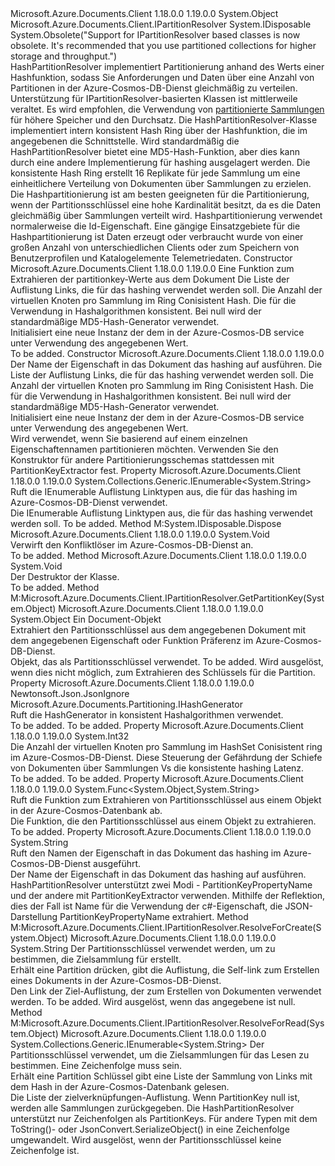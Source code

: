 <Type Name="HashPartitionResolver" FullName="Microsoft.Azure.Documents.Partitioning.HashPartitionResolver">
  <TypeSignature Language="C#" Value="public class HashPartitionResolver : IDisposable, Microsoft.Azure.Documents.Client.IPartitionResolver" />
  <TypeSignature Language="ILAsm" Value=".class public auto ansi beforefieldinit HashPartitionResolver extends System.Object implements class Microsoft.Azure.Documents.Client.IPartitionResolver, class System.IDisposable" />
  <TypeSignature Language="DocId" Value="T:Microsoft.Azure.Documents.Partitioning.HashPartitionResolver" />
  <TypeSignature Language="VB.NET" Value="Public Class HashPartitionResolver&#xA;Implements IDisposable, IPartitionResolver" />
  <TypeSignature Language="F#" Value="type HashPartitionResolver = class&#xA;    interface IPartitionResolver&#xA;    interface IDisposable" />
  <AssemblyInfo>
    <AssemblyName>Microsoft.Azure.Documents.Client</AssemblyName>
    <AssemblyVersion>1.18.0.0</AssemblyVersion>
    <AssemblyVersion>1.19.0.0</AssemblyVersion>
  </AssemblyInfo>
  <Base>
    <BaseTypeName>System.Object</BaseTypeName>
  </Base>
  <Interfaces>
    <Interface>
      <InterfaceName>Microsoft.Azure.Documents.Client.IPartitionResolver</InterfaceName>
    </Interface>
    <Interface>
      <InterfaceName>System.IDisposable</InterfaceName>
    </Interface>
  </Interfaces>
  <Attributes>
    <Attribute>
      <AttributeName>System.Obsolete("Support for IPartitionResolver based classes is now obsolete. It's recommended that you use partitioned collections for higher storage and throughput.")</AttributeName>
    </Attribute>
  </Attributes>
  <Docs>
    <summary>
            HashPartitionResolver implementiert Partitionierung anhand des Werts einer Hashfunktion, sodass Sie Anforderungen und Daten über eine Anzahl von Partitionen in der Azure-Cosmos-DB-Dienst gleichmäßig zu verteilen. 
            </summary>
    <remarks>
      <para>
            Unterstützung für IPartitionResolver-basierten Klassen ist mittlerweile veraltet. Es wird empfohlen, die Verwendung von <a href="https://azure.microsoft.com/documentation/articles/documentdb-partition-data">partitionierte Sammlungen</a> für höhere Speicher und den Durchsatz.
            </para>
      <para>
            Die HashPartitionResolver-Klasse implementiert intern konsistent Hash Ring über der Hashfunktion, die im angegebenen die <see cref="T:Microsoft.Azure.Documents.Partitioning.IHashGenerator" /> Schnittstelle. Wird standardmäßig die HashPartitionResolver bietet eine MD5-Hash-Funktion, aber dies kann durch eine andere Implementierung für hashing ausgelagert werden. Die konsistente Hash Ring erstellt 16 Replikate für jede Sammlung um eine einheitlichere Verteilung von Dokumenten über Sammlungen zu erzielen.
            </para>
      <para>
            Die Hashpartitionierung ist am besten geeigneten für die Partitionierung, wenn der Partitionsschlüssel eine hohe Kardinalität besitzt, da es die Daten gleichmäßig über Sammlungen verteilt wird. Hashpartitionierung verwendet normalerweise die Id-Eigenschaft. Eine gängige Einsatzgebiete für die Hashpartitionierung ist Daten erzeugt oder verbraucht wurde von einer großen Anzahl von unterschiedlichen Clients oder zum Speichern von Benutzerprofilen und Katalogelemente Telemetriedaten.
            </para>
    </remarks>
  </Docs>
  <Members>
    <Member MemberName=".ctor">
      <MemberSignature Language="C#" Value="public HashPartitionResolver (Func&lt;object,string&gt; partitionKeyExtractor, System.Collections.Generic.IEnumerable&lt;string&gt; collectionLinks, int numberOfVirtualNodesPerCollection = 128, Microsoft.Azure.Documents.Partitioning.IHashGenerator hashGenerator = null);" />
      <MemberSignature Language="ILAsm" Value=".method public hidebysig specialname rtspecialname instance void .ctor(class System.Func`2&lt;object, string&gt; partitionKeyExtractor, class System.Collections.Generic.IEnumerable`1&lt;string&gt; collectionLinks, int32 numberOfVirtualNodesPerCollection, class Microsoft.Azure.Documents.Partitioning.IHashGenerator hashGenerator) cil managed" />
      <MemberSignature Language="DocId" Value="M:Microsoft.Azure.Documents.Partitioning.HashPartitionResolver.#ctor(System.Func{System.Object,System.String},System.Collections.Generic.IEnumerable{System.String},System.Int32,Microsoft.Azure.Documents.Partitioning.IHashGenerator)" />
      <MemberSignature Language="VB.NET" Value="Public Sub New (partitionKeyExtractor As Func(Of Object, String), collectionLinks As IEnumerable(Of String), Optional numberOfVirtualNodesPerCollection As Integer = 128, Optional hashGenerator As IHashGenerator = null)" />
      <MemberSignature Language="F#" Value="new Microsoft.Azure.Documents.Partitioning.HashPartitionResolver : Func&lt;obj, string&gt; * seq&lt;string&gt; * int * Microsoft.Azure.Documents.Partitioning.IHashGenerator -&gt; Microsoft.Azure.Documents.Partitioning.HashPartitionResolver" Usage="new Microsoft.Azure.Documents.Partitioning.HashPartitionResolver (partitionKeyExtractor, collectionLinks, numberOfVirtualNodesPerCollection, hashGenerator)" />
      <MemberType>Constructor</MemberType>
      <AssemblyInfo>
        <AssemblyName>Microsoft.Azure.Documents.Client</AssemblyName>
        <AssemblyVersion>1.18.0.0</AssemblyVersion>
        <AssemblyVersion>1.19.0.0</AssemblyVersion>
      </AssemblyInfo>
      <Parameters>
        <Parameter Name="partitionKeyExtractor" Type="System.Func&lt;System.Object,System.String&gt;" />
        <Parameter Name="collectionLinks" Type="System.Collections.Generic.IEnumerable&lt;System.String&gt;" />
        <Parameter Name="numberOfVirtualNodesPerCollection" Type="System.Int32" />
        <Parameter Name="hashGenerator" Type="Microsoft.Azure.Documents.Partitioning.IHashGenerator" />
      </Parameters>
      <Docs>
        <param name="partitionKeyExtractor">Eine Funktion zum Extrahieren der partitionkey-Werte aus dem Dokument</param>
        <param name="collectionLinks">Die Liste der Auflistung Links, die für das hashing verwendet werden soll.</param>
        <param name="numberOfVirtualNodesPerCollection">Die Anzahl der virtuellen Knoten pro Sammlung im Ring Conisistent Hash.</param>
        <param name="hashGenerator">Die <see cref="T:Microsoft.Azure.Documents.Partitioning.IHashGenerator" /> für die Verwendung in Hashalgorithmen konsistent. Bei null wird der standardmäßige MD5-Hash-Generator verwendet.</param>
        <summary>
            Initialisiert eine neue Instanz der dem <see cref="T:Microsoft.Azure.Documents.Partitioning.HashPartitionResolver" /> in der Azure-Cosmos-DB service unter Verwendung des angegebenen <paramref name="partitionKeyExtractor" /> Wert.
            </summary>
        <remarks>To be added.</remarks>
      </Docs>
    </Member>
    <Member MemberName=".ctor">
      <MemberSignature Language="C#" Value="public HashPartitionResolver (string partitionKeyPropertyName, System.Collections.Generic.IEnumerable&lt;string&gt; collectionLinks, int numberOfVirtualNodesPerCollection = 128, Microsoft.Azure.Documents.Partitioning.IHashGenerator hashGenerator = null);" />
      <MemberSignature Language="ILAsm" Value=".method public hidebysig specialname rtspecialname instance void .ctor(string partitionKeyPropertyName, class System.Collections.Generic.IEnumerable`1&lt;string&gt; collectionLinks, int32 numberOfVirtualNodesPerCollection, class Microsoft.Azure.Documents.Partitioning.IHashGenerator hashGenerator) cil managed" />
      <MemberSignature Language="DocId" Value="M:Microsoft.Azure.Documents.Partitioning.HashPartitionResolver.#ctor(System.String,System.Collections.Generic.IEnumerable{System.String},System.Int32,Microsoft.Azure.Documents.Partitioning.IHashGenerator)" />
      <MemberSignature Language="VB.NET" Value="Public Sub New (partitionKeyPropertyName As String, collectionLinks As IEnumerable(Of String), Optional numberOfVirtualNodesPerCollection As Integer = 128, Optional hashGenerator As IHashGenerator = null)" />
      <MemberSignature Language="F#" Value="new Microsoft.Azure.Documents.Partitioning.HashPartitionResolver : string * seq&lt;string&gt; * int * Microsoft.Azure.Documents.Partitioning.IHashGenerator -&gt; Microsoft.Azure.Documents.Partitioning.HashPartitionResolver" Usage="new Microsoft.Azure.Documents.Partitioning.HashPartitionResolver (partitionKeyPropertyName, collectionLinks, numberOfVirtualNodesPerCollection, hashGenerator)" />
      <MemberType>Constructor</MemberType>
      <AssemblyInfo>
        <AssemblyName>Microsoft.Azure.Documents.Client</AssemblyName>
        <AssemblyVersion>1.18.0.0</AssemblyVersion>
        <AssemblyVersion>1.19.0.0</AssemblyVersion>
      </AssemblyInfo>
      <Parameters>
        <Parameter Name="partitionKeyPropertyName" Type="System.String" />
        <Parameter Name="collectionLinks" Type="System.Collections.Generic.IEnumerable&lt;System.String&gt;" />
        <Parameter Name="numberOfVirtualNodesPerCollection" Type="System.Int32" />
        <Parameter Name="hashGenerator" Type="Microsoft.Azure.Documents.Partitioning.IHashGenerator" />
      </Parameters>
      <Docs>
        <param name="partitionKeyPropertyName">Der Name der Eigenschaft in das Dokument das hashing auf ausführen.</param>
        <param name="collectionLinks">Die Liste der Auflistung Links, die für das hashing verwendet werden soll.</param>
        <param name="numberOfVirtualNodesPerCollection">Die Anzahl der virtuellen Knoten pro Sammlung im Ring Conisistent Hash.</param>
        <param name="hashGenerator">Die <see cref="T:Microsoft.Azure.Documents.Partitioning.IHashGenerator" /> für die Verwendung in Hashalgorithmen konsistent. Bei null wird der standardmäßige MD5-Hash-Generator verwendet.</param>
        <summary>
            Initialisiert eine neue Instanz der dem <see cref="T:Microsoft.Azure.Documents.Partitioning.HashPartitionResolver" /> in der Azure-Cosmos-DB service unter Verwendung des angegebenen <paramref name="partitionKeyPropertyName" /> Wert.
            </summary>
        <remarks>
            Wird verwendet, wenn Sie basierend auf einem einzelnen Eigenschaftennamen partitionieren möchten. Verwenden Sie den Konstruktor für andere Partitionierungsschemas stattdessen mit PartitionKeyExtractor fest.
            </remarks>
      </Docs>
    </Member>
    <Member MemberName="CollectionLinks">
      <MemberSignature Language="C#" Value="public System.Collections.Generic.IEnumerable&lt;string&gt; CollectionLinks { get; }" />
      <MemberSignature Language="ILAsm" Value=".property instance class System.Collections.Generic.IEnumerable`1&lt;string&gt; CollectionLinks" />
      <MemberSignature Language="DocId" Value="P:Microsoft.Azure.Documents.Partitioning.HashPartitionResolver.CollectionLinks" />
      <MemberSignature Language="VB.NET" Value="Public ReadOnly Property CollectionLinks As IEnumerable(Of String)" />
      <MemberSignature Language="F#" Value="member this.CollectionLinks : seq&lt;string&gt;" Usage="Microsoft.Azure.Documents.Partitioning.HashPartitionResolver.CollectionLinks" />
      <MemberType>Property</MemberType>
      <AssemblyInfo>
        <AssemblyName>Microsoft.Azure.Documents.Client</AssemblyName>
        <AssemblyVersion>1.18.0.0</AssemblyVersion>
        <AssemblyVersion>1.19.0.0</AssemblyVersion>
      </AssemblyInfo>
      <ReturnValue>
        <ReturnType>System.Collections.Generic.IEnumerable&lt;System.String&gt;</ReturnType>
      </ReturnValue>
      <Docs>
        <summary>
            Ruft die IEnumerable Auflistung Linktypen aus, die für das hashing im Azure-Cosmos-DB-Dienst verwendet.
            </summary>
        <value>Die IEnumerable Auflistung Linktypen aus, die für das hashing verwendet werden soll.</value>
        <remarks>To be added.</remarks>
      </Docs>
    </Member>
    <Member MemberName="Dispose">
      <MemberSignature Language="C#" Value="public void Dispose ();" />
      <MemberSignature Language="ILAsm" Value=".method public hidebysig newslot virtual instance void Dispose() cil managed" />
      <MemberSignature Language="DocId" Value="M:Microsoft.Azure.Documents.Partitioning.HashPartitionResolver.Dispose" />
      <MemberSignature Language="VB.NET" Value="Public Sub Dispose ()" />
      <MemberSignature Language="F#" Value="abstract member Dispose : unit -&gt; unit&#xA;override this.Dispose : unit -&gt; unit" Usage="hashPartitionResolver.Dispose " />
      <MemberType>Method</MemberType>
      <Implements>
        <InterfaceMember>M:System.IDisposable.Dispose</InterfaceMember>
      </Implements>
      <AssemblyInfo>
        <AssemblyName>Microsoft.Azure.Documents.Client</AssemblyName>
        <AssemblyVersion>1.18.0.0</AssemblyVersion>
        <AssemblyVersion>1.19.0.0</AssemblyVersion>
      </AssemblyInfo>
      <ReturnValue>
        <ReturnType>System.Void</ReturnType>
      </ReturnValue>
      <Parameters />
      <Docs>
        <summary>
            Verwirft den Konfliktlöser im Azure-Cosmos-DB-Dienst an.
            </summary>
        <remarks>To be added.</remarks>
      </Docs>
    </Member>
    <Member MemberName="Finalize">
      <MemberSignature Language="C#" Value="~HashPartitionResolver ();" />
      <MemberSignature Language="ILAsm" Value=".method familyhidebysig virtual instance void Finalize() cil managed" />
      <MemberSignature Language="DocId" Value="M:Microsoft.Azure.Documents.Partitioning.HashPartitionResolver.Finalize" />
      <MemberSignature Language="VB.NET" Value="Finalize ()" />
      <MemberSignature Language="F#" Value="override this.Finalize : unit -&gt; unit" Usage="hashPartitionResolver.Finalize " />
      <MemberType>Method</MemberType>
      <AssemblyInfo>
        <AssemblyName>Microsoft.Azure.Documents.Client</AssemblyName>
        <AssemblyVersion>1.18.0.0</AssemblyVersion>
        <AssemblyVersion>1.19.0.0</AssemblyVersion>
      </AssemblyInfo>
      <ReturnValue>
        <ReturnType>System.Void</ReturnType>
      </ReturnValue>
      <Parameters />
      <Docs>
        <summary>
            Der Destruktor der Klasse.
            </summary>
        <remarks>To be added.</remarks>
      </Docs>
    </Member>
    <Member MemberName="GetPartitionKey">
      <MemberSignature Language="C#" Value="public virtual object GetPartitionKey (object document);" />
      <MemberSignature Language="ILAsm" Value=".method public hidebysig newslot virtual instance object GetPartitionKey(object document) cil managed" />
      <MemberSignature Language="DocId" Value="M:Microsoft.Azure.Documents.Partitioning.HashPartitionResolver.GetPartitionKey(System.Object)" />
      <MemberSignature Language="VB.NET" Value="Public Overridable Function GetPartitionKey (document As Object) As Object" />
      <MemberSignature Language="F#" Value="abstract member GetPartitionKey : obj -&gt; obj&#xA;override this.GetPartitionKey : obj -&gt; obj" Usage="hashPartitionResolver.GetPartitionKey document" />
      <MemberType>Method</MemberType>
      <Implements>
        <InterfaceMember>M:Microsoft.Azure.Documents.Client.IPartitionResolver.GetPartitionKey(System.Object)</InterfaceMember>
      </Implements>
      <AssemblyInfo>
        <AssemblyName>Microsoft.Azure.Documents.Client</AssemblyName>
        <AssemblyVersion>1.18.0.0</AssemblyVersion>
        <AssemblyVersion>1.19.0.0</AssemblyVersion>
      </AssemblyInfo>
      <ReturnValue>
        <ReturnType>System.Object</ReturnType>
      </ReturnValue>
      <Parameters>
        <Parameter Name="document" Type="System.Object" />
      </Parameters>
      <Docs>
        <param name="document">Ein Document-Objekt</param>
        <summary>
            Extrahiert den Partitionsschlüssel aus dem angegebenen Dokument mit dem angegebenen <see cref="P:Microsoft.Azure.Documents.Partitioning.HashPartitionResolver.PartitionKeyPropertyName" /> Eigenschaft oder <see cref="P:Microsoft.Azure.Documents.Partitioning.HashPartitionResolver.PartitionKeyExtractor" /> Funktion Präferenz im Azure-Cosmos-DB-Dienst.
            </summary>
        <returns>Objekt, das als Partitionsschlüssel verwendet.</returns>
        <remarks>To be added.</remarks>
        <exception cref="T:System.InvalidOperationException">Wird ausgelöst, wenn dies nicht möglich, zum Extrahieren des Schlüssels für die Partition.</exception>
      </Docs>
    </Member>
    <Member MemberName="HashGenerator">
      <MemberSignature Language="C#" Value="public Microsoft.Azure.Documents.Partitioning.IHashGenerator HashGenerator { get; }" />
      <MemberSignature Language="ILAsm" Value=".property instance class Microsoft.Azure.Documents.Partitioning.IHashGenerator HashGenerator" />
      <MemberSignature Language="DocId" Value="P:Microsoft.Azure.Documents.Partitioning.HashPartitionResolver.HashGenerator" />
      <MemberSignature Language="VB.NET" Value="Public ReadOnly Property HashGenerator As IHashGenerator" />
      <MemberSignature Language="F#" Value="member this.HashGenerator : Microsoft.Azure.Documents.Partitioning.IHashGenerator" Usage="Microsoft.Azure.Documents.Partitioning.HashPartitionResolver.HashGenerator" />
      <MemberType>Property</MemberType>
      <AssemblyInfo>
        <AssemblyName>Microsoft.Azure.Documents.Client</AssemblyName>
        <AssemblyVersion>1.18.0.0</AssemblyVersion>
        <AssemblyVersion>1.19.0.0</AssemblyVersion>
      </AssemblyInfo>
      <Attributes>
        <Attribute>
          <AttributeName>Newtonsoft.Json.JsonIgnore</AttributeName>
        </Attribute>
      </Attributes>
      <ReturnValue>
        <ReturnType>Microsoft.Azure.Documents.Partitioning.IHashGenerator</ReturnType>
      </ReturnValue>
      <Docs>
        <summary>
            Ruft die HashGenerator in konsistent Hashalgorithmen verwendet.
            </summary>
        <value>To be added.</value>
        <remarks>To be added.</remarks>
      </Docs>
    </Member>
    <Member MemberName="NumberOfVirtualNodesPerCollection">
      <MemberSignature Language="C#" Value="public int NumberOfVirtualNodesPerCollection { get; }" />
      <MemberSignature Language="ILAsm" Value=".property instance int32 NumberOfVirtualNodesPerCollection" />
      <MemberSignature Language="DocId" Value="P:Microsoft.Azure.Documents.Partitioning.HashPartitionResolver.NumberOfVirtualNodesPerCollection" />
      <MemberSignature Language="VB.NET" Value="Public ReadOnly Property NumberOfVirtualNodesPerCollection As Integer" />
      <MemberSignature Language="F#" Value="member this.NumberOfVirtualNodesPerCollection : int" Usage="Microsoft.Azure.Documents.Partitioning.HashPartitionResolver.NumberOfVirtualNodesPerCollection" />
      <MemberType>Property</MemberType>
      <AssemblyInfo>
        <AssemblyName>Microsoft.Azure.Documents.Client</AssemblyName>
        <AssemblyVersion>1.18.0.0</AssemblyVersion>
        <AssemblyVersion>1.19.0.0</AssemblyVersion>
      </AssemblyInfo>
      <ReturnValue>
        <ReturnType>System.Int32</ReturnType>
      </ReturnValue>
      <Docs>
        <summary>
            Die Anzahl der virtuellen Knoten pro Sammlung im HashSet Conisistent ring im Azure-Cosmos-DB-Dienst. Diese Steuerung der Gefährdung der Schiefe von Dokumenten über Sammlungen Vs die konsistente hashing Latenz.
            </summary>
        <value>To be added.</value>
        <remarks>To be added.</remarks>
      </Docs>
    </Member>
    <Member MemberName="PartitionKeyExtractor">
      <MemberSignature Language="C#" Value="public Func&lt;object,string&gt; PartitionKeyExtractor { get; }" />
      <MemberSignature Language="ILAsm" Value=".property instance class System.Func`2&lt;object, string&gt; PartitionKeyExtractor" />
      <MemberSignature Language="DocId" Value="P:Microsoft.Azure.Documents.Partitioning.HashPartitionResolver.PartitionKeyExtractor" />
      <MemberSignature Language="VB.NET" Value="Public ReadOnly Property PartitionKeyExtractor As Func(Of Object, String)" />
      <MemberSignature Language="F#" Value="member this.PartitionKeyExtractor : Func&lt;obj, string&gt;" Usage="Microsoft.Azure.Documents.Partitioning.HashPartitionResolver.PartitionKeyExtractor" />
      <MemberType>Property</MemberType>
      <AssemblyInfo>
        <AssemblyName>Microsoft.Azure.Documents.Client</AssemblyName>
        <AssemblyVersion>1.18.0.0</AssemblyVersion>
        <AssemblyVersion>1.19.0.0</AssemblyVersion>
      </AssemblyInfo>
      <ReturnValue>
        <ReturnType>System.Func&lt;System.Object,System.String&gt;</ReturnType>
      </ReturnValue>
      <Docs>
        <summary>
            Ruft die Funktion zum Extrahieren von Partitionsschlüssel aus einem Objekt in der Azure-Cosmos-Datenbank ab.
            </summary>
        <value>Die Funktion, die den Partitionsschlüssel aus einem Objekt zu extrahieren.</value>
        <remarks>To be added.</remarks>
      </Docs>
    </Member>
    <Member MemberName="PartitionKeyPropertyName">
      <MemberSignature Language="C#" Value="public string PartitionKeyPropertyName { get; }" />
      <MemberSignature Language="ILAsm" Value=".property instance string PartitionKeyPropertyName" />
      <MemberSignature Language="DocId" Value="P:Microsoft.Azure.Documents.Partitioning.HashPartitionResolver.PartitionKeyPropertyName" />
      <MemberSignature Language="VB.NET" Value="Public ReadOnly Property PartitionKeyPropertyName As String" />
      <MemberSignature Language="F#" Value="member this.PartitionKeyPropertyName : string" Usage="Microsoft.Azure.Documents.Partitioning.HashPartitionResolver.PartitionKeyPropertyName" />
      <MemberType>Property</MemberType>
      <AssemblyInfo>
        <AssemblyName>Microsoft.Azure.Documents.Client</AssemblyName>
        <AssemblyVersion>1.18.0.0</AssemblyVersion>
        <AssemblyVersion>1.19.0.0</AssemblyVersion>
      </AssemblyInfo>
      <ReturnValue>
        <ReturnType>System.String</ReturnType>
      </ReturnValue>
      <Docs>
        <summary>
            Ruft den Namen der Eigenschaft in das Dokument das hashing im Azure-Cosmos-DB-Dienst ausgeführt.
            </summary>
        <value>Der Name der Eigenschaft in das Dokument das hashing auf ausführen.</value>
        <remarks>
            HashPartitionResolver unterstützt zwei Modi - PartitionKeyPropertyName und der andere mit PartitionKeyExtractor verwenden.
            Mithilfe der Reflektion, dies der Fall ist Name für die Verwendung der c#-Eigenschaft, die JSON-Darstellung PartitionKeyPropertyName extrahiert.
            </remarks>
      </Docs>
    </Member>
    <Member MemberName="ResolveForCreate">
      <MemberSignature Language="C#" Value="public virtual string ResolveForCreate (object partitionKey);" />
      <MemberSignature Language="ILAsm" Value=".method public hidebysig newslot virtual instance string ResolveForCreate(object partitionKey) cil managed" />
      <MemberSignature Language="DocId" Value="M:Microsoft.Azure.Documents.Partitioning.HashPartitionResolver.ResolveForCreate(System.Object)" />
      <MemberSignature Language="VB.NET" Value="Public Overridable Function ResolveForCreate (partitionKey As Object) As String" />
      <MemberSignature Language="F#" Value="abstract member ResolveForCreate : obj -&gt; string&#xA;override this.ResolveForCreate : obj -&gt; string" Usage="hashPartitionResolver.ResolveForCreate partitionKey" />
      <MemberType>Method</MemberType>
      <Implements>
        <InterfaceMember>M:Microsoft.Azure.Documents.Client.IPartitionResolver.ResolveForCreate(System.Object)</InterfaceMember>
      </Implements>
      <AssemblyInfo>
        <AssemblyName>Microsoft.Azure.Documents.Client</AssemblyName>
        <AssemblyVersion>1.18.0.0</AssemblyVersion>
        <AssemblyVersion>1.19.0.0</AssemblyVersion>
      </AssemblyInfo>
      <ReturnValue>
        <ReturnType>System.String</ReturnType>
      </ReturnValue>
      <Parameters>
        <Parameter Name="partitionKey" Type="System.Object" />
      </Parameters>
      <Docs>
        <param name="partitionKey">Der Partitionsschlüssel verwendet werden, um zu bestimmen, die Zielsammlung für erstellt.</param>
        <summary>
            Erhält eine Partition drücken, gibt die Auflistung, die Self-link zum Erstellen eines Dokuments in der Azure-Cosmos-DB-Dienst.
            </summary>
        <returns>Den Link der Ziel-Auflistung, der zum Erstellen von Dokumenten verwendet werden.</returns>
        <remarks>To be added.</remarks>
        <exception cref="T:System.ArgumentNullException">Wird ausgelöst, wenn das angegebene <paramref name="partitionKey" /> ist null.</exception>
      </Docs>
    </Member>
    <Member MemberName="ResolveForRead">
      <MemberSignature Language="C#" Value="public virtual System.Collections.Generic.IEnumerable&lt;string&gt; ResolveForRead (object partitionKey);" />
      <MemberSignature Language="ILAsm" Value=".method public hidebysig newslot virtual instance class System.Collections.Generic.IEnumerable`1&lt;string&gt; ResolveForRead(object partitionKey) cil managed" />
      <MemberSignature Language="DocId" Value="M:Microsoft.Azure.Documents.Partitioning.HashPartitionResolver.ResolveForRead(System.Object)" />
      <MemberSignature Language="VB.NET" Value="Public Overridable Function ResolveForRead (partitionKey As Object) As IEnumerable(Of String)" />
      <MemberSignature Language="F#" Value="abstract member ResolveForRead : obj -&gt; seq&lt;string&gt;&#xA;override this.ResolveForRead : obj -&gt; seq&lt;string&gt;" Usage="hashPartitionResolver.ResolveForRead partitionKey" />
      <MemberType>Method</MemberType>
      <Implements>
        <InterfaceMember>M:Microsoft.Azure.Documents.Client.IPartitionResolver.ResolveForRead(System.Object)</InterfaceMember>
      </Implements>
      <AssemblyInfo>
        <AssemblyName>Microsoft.Azure.Documents.Client</AssemblyName>
        <AssemblyVersion>1.18.0.0</AssemblyVersion>
        <AssemblyVersion>1.19.0.0</AssemblyVersion>
      </AssemblyInfo>
      <ReturnValue>
        <ReturnType>System.Collections.Generic.IEnumerable&lt;System.String&gt;</ReturnType>
      </ReturnValue>
      <Parameters>
        <Parameter Name="partitionKey" Type="System.Object" />
      </Parameters>
      <Docs>
        <param name="partitionKey">Der Partitionsschlüssel verwendet, um die Zielsammlungen für das Lesen zu bestimmen. Eine Zeichenfolge muss sein.</param>
        <summary>
            Erhält eine Partition Schlüssel gibt eine Liste der Sammlung von Links mit dem Hash in der Azure-Cosmos-Datenbank gelesen.
            </summary>
        <returns>Die Liste der zielverknüpfungen-Auflistung.</returns>
        <remarks>
            Wenn PartitionKey null ist, werden alle Sammlungen zurückgegeben. Die HashPartitionResolver unterstützt nur Zeichenfolgen als PartitionKeys.
            Für andere Typen mit dem ToString()- oder JsonConvert.SerializeObject() in eine Zeichenfolge umgewandelt.
            </remarks>
        <exception cref="T:System.InvalidOperationException">Wird ausgelöst, wenn der Partitionsschlüssel keine Zeichenfolge ist.</exception>
      </Docs>
    </Member>
  </Members>
</Type>
